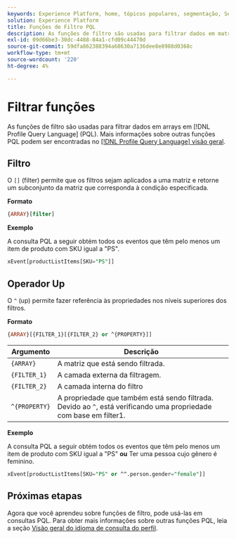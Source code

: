 ```yaml
---
keywords: Experience Platform, home, tópicos populares, segmentação, Segmentação, Serviço de segmentação, pql, PQL, Linguagem de consulta de perfil, funções de filtro, filtro;
solution: Experience Platform
title: Funções de Filtro PQL
description: As funções de filtro são usadas para filtrar dados em matrizes no Idioma da Consulta de Perfil (PQL).
exl-id: 09d66be3-30dc-4488-84a1-cfd09c44470d
source-git-commit: 59dfa862388394a68630a7136dee8e8988d0368c
workflow-type: tm+mt
source-wordcount: '220'
ht-degree: 4%

---
```


# Filtrar funções

As funções de filtro são usadas para filtrar dados em arrays em [!DNL Profile Query Language] (PQL). Mais informações sobre outras funções PQL podem ser encontradas no [[!DNL Profile Query Language] visão geral](./overview.md).

## Filtro

O `[]` (filter) permite que os filtros sejam aplicados a uma matriz e retorne um subconjunto da matriz que corresponda à condição especificada.

**Formato**

```sql
{ARRAY}[filter]
```

**Exemplo**

A consulta PQL a seguir obtém todos os eventos que têm pelo menos um item de produto com SKU igual a &quot;PS&quot;.

```sql
xEvent[productListItems[SKU="PS"]]
```

## Operador Up

O `^` (up) permite fazer referência às propriedades nos níveis superiores dos filtros.

**Formato**

```sql
{ARRAY}[{FILTER_1}[{FILTER_2} or ^{PROPERTY}]]
```

| Argumento | Descrição |
| -------- | ----------- |
| `{ARRAY}` | A matriz que está sendo filtrada. |
| `{FILTER_1}` | A camada externa da filtragem. |
| `{FILTER_2}` | A camada interna do filtro |
| `^{PROPERTY}` | A propriedade que também está sendo filtrada. Devido ao `^`, está verificando uma propriedade com base em filter1. |

**Exemplo**

A consulta PQL a seguir obtém todos os eventos que têm pelo menos um item de produto com SKU igual a &quot;PS&quot; **ou** Ter uma pessoa cujo gênero é feminino.

```sql
xEvent[productListItems[SKU="PS" or ^^.person.gender="female"]]
```

## Próximas etapas

Agora que você aprendeu sobre funções de filtro, pode usá-las em consultas PQL. Para obter mais informações sobre outras funções PQL, leia a seção [Visão geral do idioma de consulta do perfil](./overview.md).
